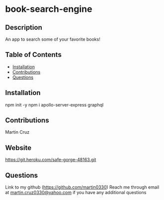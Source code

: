 # book-search-engine

## Description
An app to search some of your favorite books!

## Table of Contents
  * [Installation](#installation)
  * [Contributions](#contributions)
  * [Questions](#questions)

## Installation
npm init -y
npm i apollo-server-express graphql

## Contributions
Martin Cruz

## Website
https://git.heroku.com/safe-gorge-48163.git



## Questions
Link to my github (https://github.com/martin0330) Reach me through email at martin.cruz0330@yahoo.com if you have any additional questions


